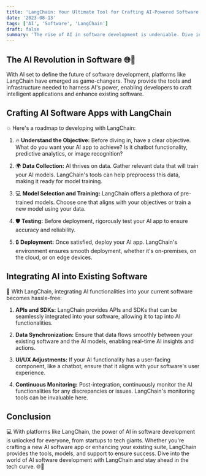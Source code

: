 ```yaml
---
title: 'LangChain: Your Ultimate Tool for Crafting AI-Powered Software 🌐🤖'
date: '2023-08-13'
tags: ['AI', 'Software', 'LangChain']
draft: false
summary: 'The rise of AI in software development is undeniable. Dive into how LangChain can be your secret weapon in not just creating AI software apps but also seamlessly integrating them into your existing software suite.'
---
```


## The AI Revolution in Software 🌐🤖

With AI set to define the future of software development, platforms like LangChain have emerged as game-changers. They provide the tools and infrastructure needed to harness AI's power, enabling developers to craft intelligent applications and enhance existing software.

## Crafting AI Software Apps with LangChain

💥 Here's a roadmap to developing with LangChain:

1. 🔥 **Understand the Objective:** Before diving in, have a clear objective. What do you want your AI app to achieve? Is it chatbot functionality, predictive analytics, or image recognition?

2. 🌍 **Data Collection:** AI thrives on data. Gather relevant data that will train your AI models. LangChain's tools can help preprocess this data, making it ready for model training.

3. 💻 **Model Selection and Training:** LangChain offers a plethora of pre-trained models. Choose one that aligns with your objectives or train a new model using your data.

4. 🛡️ **Testing:** Before deployment, rigorously test your AI app to ensure accuracy and reliability.

5. 🔒 **Deployment:** Once satisfied, deploy your AI app. LangChain's environment ensures smooth deployment, whether it's on-premises, on the cloud, or on edge devices.

## Integrating AI into Existing Software

🔄 With LangChain, integrating AI functionalities into your current software becomes hassle-free:

1. **APIs and SDKs:** LangChain provides APIs and SDKs that can be seamlessly integrated into your software, allowing it to tap into AI functionalities.

2. **Data Synchronization:** Ensure that data flows smoothly between your existing software and the AI models, enabling real-time AI insights and actions.

3. **UI/UX Adjustments:** If your AI functionality has a user-facing component, like a chatbot, ensure that it aligns with your software's user experience.

4. **Continuous Monitoring:** Post-integration, continuously monitor the AI functionalities for any discrepancies or issues. LangChain's monitoring tools can be invaluable here.

## Conclusion

💻 With platforms like LangChain, the power of AI in software development is unlocked for everyone, from startups to tech giants. Whether you're crafting a new AI software app or enhancing your existing suite, LangChain provides the tools, models, and support to ensure success. Dive into the world of AI software development with LangChain and stay ahead in the tech curve. 🌐🤖
